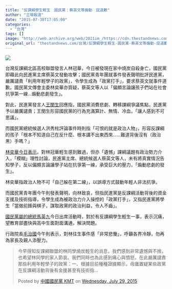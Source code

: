 ```yaml
---
title: "反課綱學生輕生　國民黨：蔡英文等煽動　促道歉"
author: "立場報道"
date: "2015-07-30T17:05:00"
categories:
  - "台灣"
tags: []
image: "http://web.archive.org/web/2021im_/https://cdn.thestandnews.com/media/photos/cache/20150730-02_rsXsK_1200x0.png"
original_url: "thestandnews.com/台灣/反課綱學生輕生-國民黨-蔡英文等煽動-促道歉"
---
```

![](http://web.archive.org/web/2021im_/https://cdn.thestandnews.com/media/photos/cache/20150730-02_rsXsK_1200x0.png)

台灣反課綱北區高校聯盟發言人林冠華，今日被發現在家中燒炭自殺身亡，國民黨即藉此向民進黨主席蔡英文發動攻擊；國民黨青年團就事件發表聲明批評民進黨，嚴厲譴責「利用年輕學子的政黨」，令學生成為「政黨打手」，要求蔡英文就事件道歉。國民黨文傳會主委林奕華亦質疑，蔡英文等人以「偏頗言論讓孩子們站在社會抗爭第一線…煽動悲劇發生」。

對此，民進黨發言人[王閔生](http://web.archive.org/web/20210629053636/http://newtalk.tw/news/view/2015-07-30/62878)回應指，國民黨消費悲劇、轉移課綱爭議焦點，民進黨予以嚴厲譴責；王閔生形容國民黨的行為充滿算計、無情、冷血，「讓人感到不可思議」。

而國民黨總統候選人洪秀柱評論事件時則指「可恨的就是政治人物」，形容反課綱的孩子「根本不知道自己在反什麼、根本講不出東西來……難道背後沒有（政治黑）手嗎？」

[林奕華今日表示](http://web.archive.org/web/20210629053636/http://newtalk.tw/news/view/2015-07-30/62861)，對林冠華輕生感到難過，但亦「遺憾」課綱議題有政治勢力介入，「模糊」理性討論，民進黨主席、總統候選人蔡英文等人，未有將真實情況告知學子，反以偏頗言論讓學子站在抗爭第一線，承受巨大的壓力，「煽動悲劇的發生」。

林奕華指政治人物不可「自己躲在第二線」，以誤導方式鼓動年輕人非法抗爭。

而國民黨青年團今午則發表聲明，向林致哀，但指民進黨是反課綱活動背後的資金支援及技術指導，令學生成為被政治力介入操控的「政黨打手」，又指民進黨將學生「當做前鋒與棋子，謀取政黨的政治利益，令人不齒」。

[國民黨屬的總統馬英九](http://web.archive.org/web/20210629053636/http://udn.com/news/story/1/1088922)今日出席活動時，對於有反課綱學生輕生一事，表示沉痛，望教育部盡快與高中生面對面溝通，解決問題。

行政院長[毛治國](http://web.archive.org/web/20210629053636/http://udn.com/news/story/1/1088789)今午則表示，對林往生事件感「非常悲慟」，呼籲各界冷靜，勿再為家長及親人添壓力。

> 今早得知反課綱聯盟的林同學燒炭輕生的消息，我們感到非常遺憾與不捨，也希望林同學的家人節哀。我們同時也為此感到痛心與憤怒，在此嚴厲譴責那些利用年輕學子的政黨：一、根據目前種種證據顯示，毋庸置疑某些政黨在反課綱活動背後有金援甚至有技術指...
> 
> Posted by [中國國民黨 KMT](http://web.archive.org/web/20210629053636/https://www.facebook.com/mykmt) on [Wednesday, July 29, 2015](http://web.archive.org/web/20210629053636/https://www.facebook.com/mykmt/posts/10153466922667973)